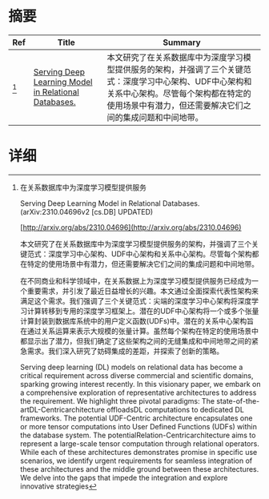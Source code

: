 # 摘要

| Ref | Title | Summary |
| --- | --- | --- |
| [^1] | [Serving Deep Learning Model in Relational Databases.](http://arxiv.org/abs/2310.04696) | 本文研究了在关系数据库中为深度学习模型提供服务的架构，并强调了三个关键范式：深度学习中心架构、UDF中心架构和关系中心架构。尽管每个架构都在特定的使用场景中有潜力，但还需要解决它们之间的集成问题和中间地带。 |

# 详细

[^1]: 在关系数据库中为深度学习模型提供服务

    Serving Deep Learning Model in Relational Databases. (arXiv:2310.04696v2 [cs.DB] UPDATED)

    [http://arxiv.org/abs/2310.04696](http://arxiv.org/abs/2310.04696)

    本文研究了在关系数据库中为深度学习模型提供服务的架构，并强调了三个关键范式：深度学习中心架构、UDF中心架构和关系中心架构。尽管每个架构都在特定的使用场景中有潜力，但还需要解决它们之间的集成问题和中间地带。

    

    在不同商业和科学领域中，在关系数据上为深度学习模型提供服务已经成为一个重要需求，并引发了最近日益增长的兴趣。本文通过全面探索代表性架构来满足这个需求。我们强调了三个关键范式：尖端的深度学习中心架构将深度学习计算转移到专用的深度学习框架上。潜在的UDF中心架构将一个或多个张量计算封装到数据库系统中的用户定义函数(UDFs)中。潜在的关系中心架构旨在通过关系运算来表示大规模的张量计算。虽然每个架构在特定的使用场景中都显示出了潜力，但我们确定了这些架构之间的无缝集成和中间地带之间的紧急需求。我们深入研究了妨碍集成的差距，并探索了创新的策略。

    Serving deep learning (DL) models on relational data has become a critical requirement across diverse commercial and scientific domains, sparking growing interest recently. In this visionary paper, we embark on a comprehensive exploration of representative architectures to address the requirement. We highlight three pivotal paradigms: The state-of-the-artDL-Centricarchitecture offloadsDL computations to dedicated DL frameworks. The potential UDF-Centric architecture encapsulates one or more tensor computations into User Defined Functions (UDFs) within the database system. The potentialRelation-Centricarchitecture aims to represent a large-scale tensor computation through relational operators. While each of these architectures demonstrates promise in specific use scenarios, we identify urgent requirements for seamless integration of these architectures and the middle ground between these architectures. We delve into the gaps that impede the integration and explore innovative strategies 
    

